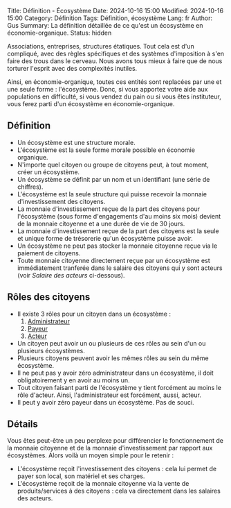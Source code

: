 Title: Définition - Écosystème
Date: 2024-10-16 15:00
Modified: 2024-10-16 15:00
Category: Définition
Tags: Définition, écosystème
Lang: fr
Author: Gus
Summary: La définition détaillée de ce qu'est un écosystème en économie-organique.
Status: hidden

Associations, entreprises, structures étatiques.
Tout cela est d'un compliqué, avec des règles spécifiques et des systèmes d'imposition à s'en faire des trous dans le cerveau.
Nous avons tous mieux à faire que de nous torturer l'esprit avec des complexités inutiles.

Ainsi, en économie-organique, toutes ces entités sont replacées par une et une seule forme : l'écosystème.
Donc, si vous apportez votre aide aux populations en difficulté, si vous vendez du pain ou si vous êtes instituteur, vous ferez parti d'un écosystème en économie-organique.

## Définition

* Un écosystème est une structure morale.
* L'écosystème est la seule forme morale possible en économie organique.
* N'importe quel citoyen ou groupe de citoyens peut, à tout moment, créer un écosystème.
* Un écosystème se définit par un nom et un identifiant (une série de chiffres).
* L'écosystème est la seule structure qui puisse recevoir la monnaie d'investissement des citoyens.
* La monnaie d'investissement reçue de la part des citoyens pour l'écosystème (sous forme d'engagements d'au moins six mois) devient de la monnaie citoyenne et a une durée de vie de 30 jours.
* La monnaie d'investissement reçue de la part des citoyens est la seule et unique forme de trésorerie qu'un écosystème puisse avoir.
* Un écosystème ne peut pas stocker la monnaie citoyenne reçue via le paiement de citoyens.
* Toute monnaie citoyenne directement reçue par un écosystème est immédiatement tranferée dans le salaire des citoyens qui y sont acteurs (voir *Salaire des acteurs* ci-dessous).

## Rôles des citoyens

* Il existe 3 rôles pour un citoyen dans un écosystème :
    1. [Administrateur]({filename}/definitions/administrateur.md)
    2. [Payeur]({filename}/definitions/payeur.md)
    3. [Acteur]({filename}/definitions/acteur.md)
* Un citoyen peut avoir un ou plusieurs de ces rôles au sein d'un ou plusieurs écosystèmes.
* Plusieurs citoyens peuvent avoir les mêmes rôles au sein du même écosystème.
* Il ne peut pas y avoir zéro administrateur dans un écosystème, il doit obligatoirement y en avoir au moins un.
* Tout citoyen faisant parti de l'écosystème y tient forcément au moins le rôle d'acteur. Ainsi, l'administrateur est forcément, aussi, acteur.
* Il peut y avoir zéro payeur dans un écosystème. Pas de souci.

## Détails

Vous êtes peut-être un peu perplexe pour différencier le fonctionnement de la monnaie citoyenne et de la monnaie d'investissement par rapport aux écosystèmes. Alors voilà un moyen simple pour le retenir :

* L'écosystème reçoit l'investissement des citoyens : cela lui permet de payer son local, son matériel et ses charges.
* L'écosystème reçoit de la monnaie citoyenne via la vente de produits/services à des citoyens : cela va directement dans les salaires des acteurs.
